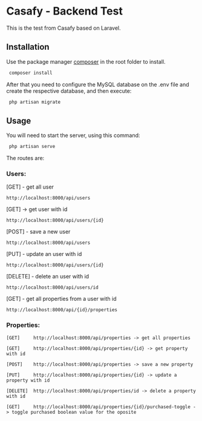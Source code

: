 # Casafy - Backend Test

This is the test from Casafy based on Laravel.

## Installation

Use the package manager [composer](https://getcomposer.org/) in the root folder to install.

```bash
 composer install
```
After that you need to configure the MySQL database on the .env file and create the respective database, and then execute:

```bash
 php artisan migrate
```

## Usage

You will need to start the server, using this command:

```bash
 php artisan serve
```
The routes are:

### Users:

[GET] - get all user 
```
http://localhost:8000/api/users 
```

[GET] -> get user with id
```
http://localhost:8000/api/users/{id}
```

[POST] - save a new user
```
http://localhost:8000/api/users 
```

[PUT] - update an user with id
```
http://localhost:8000/api/users/{id} 
```

[DELETE] -  delete an user with id
```
http://localhost:8000/api/users/id 
```

[GET] - get all properties from a user with id
```
http://localhost:8000/api/{id}/properties 
```

### Properties:
```
[GET]     http://localhost:8000/api/properties -> get all properties
```
```
[GET]     http://localhost:8000/api/properties/{id} -> get property with id
```
```
[POST]    http://localhost:8000/api/properties -> save a new property
```
```
[PUT]     http://localhost:8000/api/properties/{id} -> update a property with id
```
```
[DELETE]  http://localhost:8000/api/properties/id -> delete a property with id
```
```
[GET]     http://localhost:8000/api/properties/{id}/purchased-toggle -> toggle purchased boolean value for the oposite 

```

